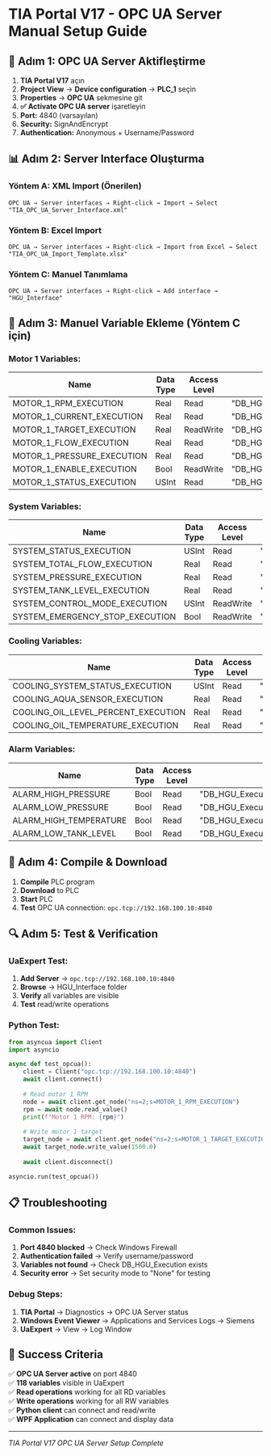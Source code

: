 # TIA Portal V17 - OPC UA Server Manual Setup Guide

## 🔧 Adım 1: OPC UA Server Aktifleştirme

1. **TIA Portal V17** açın
2. **Project View** → **Device configuration** → **PLC_1** seçin
3. **Properties** → **OPC UA** sekmesine git
4. **✅ Activate OPC UA server** işaretleyin
5. **Port:** 4840 (varsayılan)
6. **Security:** SignAndEncrypt
7. **Authentication:** Anonymous + Username/Password

## 📊 Adım 2: Server Interface Oluşturma

### **Yöntem A: XML Import (Önerilen)**
```
OPC UA → Server interfaces → Right-click → Import → Select "TIA_OPC_UA_Server_Interface.xml"
```

### **Yöntem B: Excel Import** 
```
OPC UA → Server interfaces → Right-click → Import from Excel → Select "TIA_OPC_UA_Import_Template.xlsx"
```

### **Yöntem C: Manuel Tanımlama**
```
OPC UA → Server interfaces → Right-click → Add interface → "HGU_Interface"
```

## 🎯 Adım 3: Manuel Variable Ekleme (Yöntem C için)

### **Motor 1 Variables:**
| Name | Data Type | Access Level | Address |
|------|-----------|--------------|---------|
| MOTOR_1_RPM_EXECUTION | Real | Read | "DB_HGU_Execution".MOTOR_1_RPM_EXECUTION |
| MOTOR_1_CURRENT_EXECUTION | Real | Read | "DB_HGU_Execution".MOTOR_1_CURRENT_EXECUTION |
| MOTOR_1_TARGET_EXECUTION | Real | ReadWrite | "DB_HGU_Execution".MOTOR_1_TARGET_EXECUTION |
| MOTOR_1_FLOW_EXECUTION | Real | Read | "DB_HGU_Execution".MOTOR_1_FLOW_EXECUTION |
| MOTOR_1_PRESSURE_EXECUTION | Real | Read | "DB_HGU_Execution".MOTOR_1_PRESSURE_EXECUTION |
| MOTOR_1_ENABLE_EXECUTION | Bool | ReadWrite | "DB_HGU_Execution".MOTOR_1_ENABLE_EXECUTION |
| MOTOR_1_STATUS_EXECUTION | USInt | Read | "DB_HGU_Execution".MOTOR_1_STATUS_EXECUTION |

### **System Variables:**
| Name | Data Type | Access Level | Address |
|------|-----------|--------------|---------|
| SYSTEM_STATUS_EXECUTION | USInt | Read | "DB_HGU_Execution".SYSTEM_STATUS_EXECUTION |
| SYSTEM_TOTAL_FLOW_EXECUTION | Real | Read | "DB_HGU_Execution".SYSTEM_TOTAL_FLOW_EXECUTION |
| SYSTEM_PRESSURE_EXECUTION | Real | Read | "DB_HGU_Execution".SYSTEM_PRESSURE_EXECUTION |
| SYSTEM_TANK_LEVEL_EXECUTION | Real | Read | "DB_HGU_Execution".SYSTEM_TANK_LEVEL_EXECUTION |
| SYSTEM_CONTROL_MODE_EXECUTION | USInt | ReadWrite | "DB_HGU_Execution".SYSTEM_CONTROL_MODE_EXECUTION |
| SYSTEM_EMERGENCY_STOP_EXECUTION | Bool | ReadWrite | "DB_HGU_Execution".SYSTEM_EMERGENCY_STOP_EXECUTION |

### **Cooling Variables:**
| Name | Data Type | Access Level | Address |
|------|-----------|--------------|---------|
| COOLING_SYSTEM_STATUS_EXECUTION | USInt | Read | "DB_HGU_Execution".COOLING_SYSTEM_STATUS_EXECUTION |
| COOLING_AQUA_SENSOR_EXECUTION | Real | Read | "DB_HGU_Execution".COOLING_AQUA_SENSOR_EXECUTION |
| COOLING_OIL_LEVEL_PERCENT_EXECUTION | Real | Read | "DB_HGU_Execution".COOLING_OIL_LEVEL_PERCENT_EXECUTION |
| COOLING_OIL_TEMPERATURE_EXECUTION | Real | Read | "DB_HGU_Execution".COOLING_OIL_TEMPERATURE_EXECUTION |

### **Alarm Variables:**
| Name | Data Type | Access Level | Address |
|------|-----------|--------------|---------|
| ALARM_HIGH_PRESSURE | Bool | Read | "DB_HGU_Execution".ALARM_HIGH_PRESSURE |
| ALARM_LOW_PRESSURE | Bool | Read | "DB_HGU_Execution".ALARM_LOW_PRESSURE |
| ALARM_HIGH_TEMPERATURE | Bool | Read | "DB_HGU_Execution".ALARM_HIGH_TEMPERATURE |
| ALARM_LOW_TANK_LEVEL | Bool | Read | "DB_HGU_Execution".ALARM_LOW_TANK_LEVEL |

## 🚀 Adım 4: Compile & Download

1. **Compile** PLC program
2. **Download** to PLC
3. **Start** PLC
4. **Test** OPC UA connection: `opc.tcp://192.168.100.10:4840`

## 🔍 Adım 5: Test & Verification

### **UaExpert Test:**
1. **Add Server** → `opc.tcp://192.168.100.10:4840`
2. **Browse** → HGU_Interface folder
3. **Verify** all variables are visible
4. **Test** read/write operations

### **Python Test:**
```python
from asyncua import Client
import asyncio

async def test_opcua():
    client = Client("opc.tcp://192.168.100.10:4840")
    await client.connect()
    
    # Read motor 1 RPM
    node = await client.get_node("ns=2;s=MOTOR_1_RPM_EXECUTION")
    rpm = await node.read_value()
    print(f"Motor 1 RPM: {rpm}")
    
    # Write motor 1 target
    target_node = await client.get_node("ns=2;s=MOTOR_1_TARGET_EXECUTION")
    await target_node.write_value(1500.0)
    
    await client.disconnect()

asyncio.run(test_opcua())
```

## 📋 Troubleshooting

### **Common Issues:**
1. **Port 4840 blocked** → Check Windows Firewall
2. **Authentication failed** → Verify username/password
3. **Variables not found** → Check DB_HGU_Execution exists
4. **Security error** → Set security mode to "None" for testing

### **Debug Steps:**
1. **TIA Portal** → Diagnostics → OPC UA Server status
2. **Windows Event Viewer** → Applications and Services Logs → Siemens
3. **UaExpert** → View → Log Window

## 🎯 Success Criteria

✅ **OPC UA Server active** on port 4840  
✅ **118 variables** visible in UaExpert  
✅ **Read operations** working for all RD variables  
✅ **Write operations** working for all RW variables  
✅ **Python client** can connect and read/write  
✅ **WPF Application** can connect and display data  

---
*TIA Portal V17 OPC UA Server Setup Complete*
